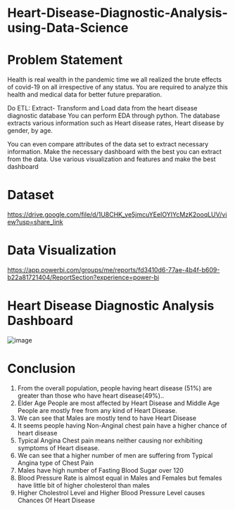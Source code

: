# Heart-Disease-Diagnostic-Analysis-using-Data-Science
# Problem Statement 
Health is real wealth in the pandemic time we all realized the brute effects of covid-19 on all
irrespective of any status. You are required to analyze this health and medical data for better
future preparation.

Do ETL: Extract- Transform and Load data from the heart disease diagnostic database
You can perform EDA through python. The database extracts various information such as
Heart disease rates, Heart disease by gender, by age.

You can even compare attributes of the data set to extract necessary information. Make the
necessary dashboard with the best you can extract from the data. Use various visualization
and features and make the best dashboard

# Dataset
https://drive.google.com/file/d/1U8CHK_ye5jmcuYEeIOYIYcMzK2ooqLUV/view?usp=share_link

# Data Visualization
https://app.powerbi.com/groups/me/reports/fd3410d6-77ae-4b4f-b609-b22a81721404/ReportSection?experience=power-bi

# Heart Disease Diagnostic Analysis Dashboard
![image](https://github.com/LIBINANDHINI/Heart-Disease-Diagnostic-Analysis-using-Data-Science/assets/113690857/a875aca5-02ad-4807-a0ab-05bfbfe63bd4)


# Conclusion
1. From the overall population, people having heart disease (51%) are greater than those who have heart disease(49%)..
2. Elder Age People are most affected by Heart Disease and Middle Age People are mostly free from any kind of Heart Disease.
3. We can see that Males are mostly tend to have Heart Disease
4. It seems people having Non-Anginal chest pain have a higher chance of heart disease
5. Typical Angina Chest pain means neither causing nor exhibiting symptoms of Heart disease.
6. We can see that a higher number of men are suffering from Typical Angina type of Chest Pain
7. Males have high number of Fasting Blood Sugar over 120
8. Blood Pressure Rate is almost equal in Males and Females but females have little bit of higher cholesterol than males
9. Higher Cholestrol Level and Higher Blood Pressure Level  causes Chances Of Heart Disease

